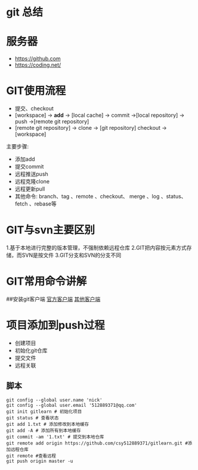 # git 总结

# 服务器
* https://github.com
* https://coding.net/

# GIT使用流程
* 提交、checkout
* [workspace] -> **add** -> [local cache] -> commit ->[local repository] -> push ->[remote git repository]
* [remote git repository] -> clone -> [git repository] checkout -> [workspace]

主要步骤:
* 添加add
* 提交commit
* 远程推送push
* 远程克隆clone
* 远程更新pull
* 其他命令: branch、tag 、remote 、checkout、 merge 、log 、status、 fetch 、rebase等

# GIT与svn主要区别
1.基于本地进行完整的版本管理，不强制依赖远程仓库
2.GIT把内容按元素方式存储，而SVN是按文件
3.GIT分支和SVN的分支不同


# GIT常用命令讲解

##安装git客户端
[官方客户端](https://git-scm.com/downloads)
[其他客户端](https://tortoisegit.org/download)

# 项目添加到push过程
* 创建项目
* 初始化git仓库
* 提交文件
* 远程关联

## 脚本

```shell
git config --global user.name 'nick'
git config --global user.email '512889371@qq.com'
git init gitlearn # 初始化项目
git status # 查看状态
git add 1.txt # 添加修改到本地缓存
git add -A # 添加所有到本地缓存
git commit -am '1.txt' # 提交到本地仓库
git remote add origin https://github.com/csy512889371/gitlearn.git #添加远程仓库
git remote #查看远程
git push origin master -u

```






